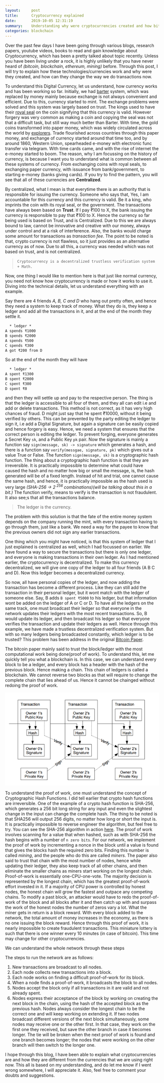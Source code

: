 ```yaml
---
layout:     post
title:      Cryptocurrency explained
date:       2019-10-05 12:31:19
summary:    Understanding why were cryptocurrencies created and how bitcoin works. 
categories: blockchain
---
```



<!-- # cryptocurrency explained.  -->

Over the past few days I have been going through various blogs, research papers, youtube videos, books to read and gain knowledge about Cryptocurrency, which has been a pretty talked about topic recently. Unless you have been living under a rock, it is highly unlikely that you have never heard of _(bitcoin, blockchain, ethereum, mining)_ before. Through this post, I will try to explain how these technologies/currencies work and why were they created, and how can they change the way we do transactions now. 

To understand this Digital Currency, let us understand, how currency works and has been working so far. 
Initially, we had [barter](https://en.wikipedia.org/wiki/Barter) system, which was replaced by money mainly because exchange is not always convenient and efficient. 
Due to this, currency started to mint. The exchange problems were solved and this system was largely based on trust. The kings used to have their [royal seal](https://en.wikipedia.org/wiki/Alyattes_of_Lydia) on the coin signifying that this currency is valid. However forgery was very common as making a coin and copying the seal was not that a difficult task, but still way much better than Barter. 
With time, the gold coins transformed into paper money, which was widely circulated across the world by [explorers](https://en.wikisource.org/wiki/The_Travels_of_Marco_Polo/Book_2/Chapter_24). Trade flourished across countries through this paper money, and exchange of currency started around that time too, and by around 1860, Western Union, spearheaded e-money with electronic func transfer via telegram. With time cards came, and with the rise of internet the e-money started to boom. 
The reason, why I am focussing on the history of currency, is because I want you to understand what is common between all these systems of currency. From exchanging coins with royal seals, to exchanging paper currency, with issuance from bank/government, to starting e-money (banks giving cards). If you try to find the pattern, you will see that all of these currencies are **Centralized**.

By centralized, what I mean is that everytime there is an authority that is responsible for issuing the currency. Someone who says that, Yes, I am accountable for this currency and this currency is valid. Be it a king, who imprints the coin with its royal seal, or the government. The transactions have always been based on **Trust**. If I pay ₹100 to X, the bank issuing the currency is responsible to pay that ₹100 to X. Hence the currency so far being used is based on Trust, and is Centralized. Due to this we are always bound to law, cannot be innovative and creative with our money, always under control and at a risk of interference. Also, the banks would charge some amount for transactions as _transaction fee_. The point to be noted is that, crypto currency is not flawless, so it just provides as an alternative currency as of now. Due to all this, a currency was needed which was not based on trust, and is not centralized. 
> `Cryptocurrency is a decentralized trustless verification system + Math.`

Now, one thing I would like to mention here is that just like normal currency, you need not know how cryptocurrency is made or how it works to use it. Diving into the technical details, let us understand everything with an example.

Say there are 4 friends _A, B, C and D_ who hang out pretty often, and hence they need a system to keep track of money. What they do is, they keep a ledger and add all the transactions in it, and at the end of the month they settle it.

```
  * ledger *
A spends ₹1000
B spends ₹2000
A spends ₹500
C spends ₹300
A got ₹200 from D
```
So at the end of the month they will have 
```
  * ledger *
A spent ₹1300
B spent ₹2000
C spent ₹300
D spent ₹0

```
and then they will settle up and pay to the respective person. The thing is that the ledger is accessible to all four of them, and they all can edit i.e and add or delete transactions. This method is not correct, as it has very high chances of fraud. D might just say that he spent ₹10000, without it being verified by others. This can be prevented by the party editing the ledger to sign it, i.e add a Digital Signature, but again a signature can be easily copied and hence forgery is easy. Hence, we need a system that ensures that the correct person is editing the ledger.
To prevent forging, everyone generates a Secret Key `sk`, and a Public Key `pk` pair. Now the signature is mainly a function say `sign(message, sk) -> signature` which generates a hash, and there is a function say `verify(messgae, signature, pk)` which gives out a value True or False. The function `sign(message, sk)` is a cryptographic hash function. The thing about a cryptographic hash function is that they are irreversible. It is practically impossible to determine what could have caused the hash and no matter how big or small the message, is, the hash generated will be of a fixed length.  Instead of hit and trial, one cannot cause the same hash, and hence, it is practically impossible as the hash used is very large _(SHA-256 -> 2<sup> 256 </sup> combinations)(will be talking about this in a bit.)_ The function verify, means to verify is the transaction is not fraudulent. It also see;s that all the transactions balance. 
> The ledger is the currency. 

The problem with this solution is that the fate of the entire money system depends on the company running the mint, with every transaction having to go through them, just like a bank. We need a way for the payee to know that the previous owners did not sign any earlier transactions.

One thing which you might have noticed, is that this system of ledger that I just explained is centralized as well, which I had focussed on earlier. We have found a way to secure the transactions but there is only one ledger, and everyone is making transactions in their own ledger. As I had mentioned earlier, the cryptocurrency is decentralized. To make this currency decentralized, we will give one copy of the ledger to all four friends (A B C and D). Now this ledger becomes a decentralized currency.

So now, all have personal copies of the ledger, and now adding the transaction has become a different process. Like they can still add the transaction in their personal ledger, but it wont match with the ledger of someone else. Say, B adds `B spent ₹5000` to his ledger, but that information wont be added on the ledger of A or C or D. To have all the ledgers on the same track, one must broadcast their ledger so that everyone in the network updates their ledgers with the most recent transactions. So, B would update its ledger, and then broadcast his ledger so that everyone verifies the transaction and update their ledgers as well. Hence through this example, we have made a trustless decentralized verification system. 
But with so many ledgers being broadcasted constantly, which ledger is to be trusted? This problem has been address in the original [Bitcoin Paper](https://bitcoin.org/bitcoin.pdf). 

The bitcoin paper mainly said to trust the block/ledger with the most computational work being done(proof of work). To understand this, let me quickly tell you what a blockchain is. In this case, we can understand every block to be a ledger, and every block has a header with the hash of the previous block. Hence making a chain. This chain of ledgers is called a blockchain. We cannot reverse two blocks as that will require to change the complete chain that lies ahead of us. Hence it cannot be chainged without redoing the proof of work.

![](/images/bitcoin1.png) 


To understand the proof of work, one must understand the concept of Cryptographic Hash Functions. I did tell earlier that crypto hash functions are irreversible. One of the example of a crypto hash function is SHA-256, which generates a 256 bit long string for any input and even the slightest change in the input can change the complete hash. The thing to be noted is that SHA256 will output 256 digits, no matter how long or short the input is. It is practically impossible to reverse engineer the algorithm, but feel free to try. You can see the SHA-256 algorithm in action [here](https://emn178.github.io/online-tools/sha256.html).
The proof of work involves scanning for a value that when hashed, such as with SHA-256 the hash begins with a number of `n zero bits`. 
For our network, we implement the proof of work by incrementing a nonce in the block until a value is found that gives the blocks hash the required zero bits. Finding this number is called *mining*, and the people who do this are called *miners*. The paper also said to trust that chain with the most number of nodes, hence while updating their ledger, they also keep track of all other chains, and then eliminate the smaller chains as miners start working on the longest chain. 
Proof-of-work is essentially one-CPU-one-vote. The majority decision is represented by the longest chain, which has the greatest proof-of-work effort invested in it. If a majority of CPU power is controlled by honest nodes, the honest chain will grow the fastest and outpace any competing chains. To modify a past block, an attacker would have to redo the proof-of-work of the block and all blocks after it and then catch up with and surpass the work of the honest nodes the number of zeros vary a lot. What the miner gets in return is a block reward. With every block added to the network, the total amount of money increases in the economy, as there is no one issuing the block reward. Hence through this proof of work, it is nearly impossible to create fraudulent transactions. This miniature lottery is such that there is one winner every 10 minutes (in case of  bitcoin). This time may change for other cryptocurrencies.  

We can understand the whole network through these steps


The steps to run the network are as follows:

1. New transactions are broadcast to all nodes.
2. Each node collects new transactions into a block.
3. Each node works on finding a difficult proof-of-work for its block.
4. When a node finds a proof-of-work, it broadcasts the block to all nodes.
5. Nodes accept the block only if all transactions in it are valid and not already spent.
6. Nodes express their acceptance of the block by working on creating the next block in the chain, using the hash of the accepted block as the previous hash. Nodes always consider the longest chain to be the correct one and will keep working on extending it. If two nodes broadcast different versions of the next block simultaneously, some nodes may receive one or the other first. In that case, they work on the first one they received, but save the other branch in case it becomes longer. The tie will be broken when the next proof of work is found and one branch becomes longer; the nodes that were working on the other branch will then switch to the longer one.



I hope through this blog, I have been able to explain what cryptocurrencies are and how they are different from the currencies that we are using right now. This all is based on my understanding, and do let me know if I went wrong somewhere, I will appreciate it. Also, feel free to comment your doubts and suggestions. 


